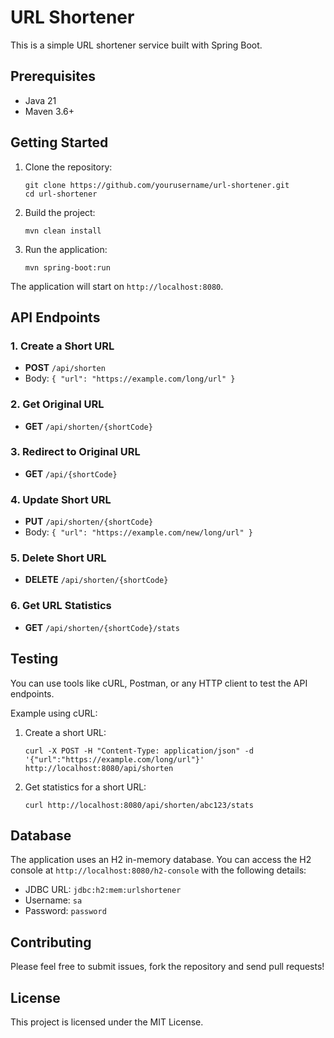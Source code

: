 # URL Shortener

This is a simple URL shortener service built with Spring Boot.

## Prerequisites

- Java 21
- Maven 3.6+

## Getting Started

1. Clone the repository:
   ```
   git clone https://github.com/yourusername/url-shortener.git
   cd url-shortener
   ```

2. Build the project:
   ```
   mvn clean install
   ```

3. Run the application:
   ```
   mvn spring-boot:run
   ```

The application will start on `http://localhost:8080`.

## API Endpoints

### 1. Create a Short URL

- **POST** `/api/shorten`
- Body: `{ "url": "https://example.com/long/url" }`

### 2. Get Original URL

- **GET** `/api/shorten/{shortCode}`

### 3. Redirect to Original URL

- **GET** `/api/{shortCode}`

### 4. Update Short URL

- **PUT** `/api/shorten/{shortCode}`
- Body: `{ "url": "https://example.com/new/long/url" }`

### 5. Delete Short URL

- **DELETE** `/api/shorten/{shortCode}`

### 6. Get URL Statistics

- **GET** `/api/shorten/{shortCode}/stats`

## Testing

You can use tools like cURL, Postman, or any HTTP client to test the API endpoints.

Example using cURL:

1. Create a short URL:
   ```
   curl -X POST -H "Content-Type: application/json" -d '{"url":"https://example.com/long/url"}' http://localhost:8080/api/shorten
   ```

2. Get statistics for a short URL:
   ```
   curl http://localhost:8080/api/shorten/abc123/stats
   ```

## Database

The application uses an H2 in-memory database. You can access the H2 console at `http://localhost:8080/h2-console` with the following details:

- JDBC URL: `jdbc:h2:mem:urlshortener`
- Username: `sa`
- Password: `password`

## Contributing

Please feel free to submit issues, fork the repository and send pull requests!

## License

This project is licensed under the MIT License.